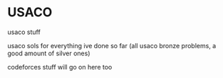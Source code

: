 # USACO
usaco stuff

usaco sols for everything ive done so far (all usaco bronze problems, a good amount of silver ones)

codeforces stuff will go on here too
